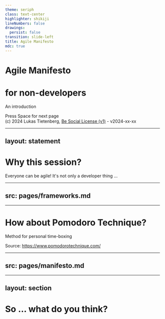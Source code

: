 ```yaml
---
theme: seriph
class: text-center
highlighter: shikiji
lineNumbers: false
drawings:
  persist: false
transition: slide-left
title: Agile Manifesto
mdc: true
---
```


<style>
    .sources {
        @apply flex justify-end text-xs align-self-end mt-10;
    }
</style>

# Agile Manifesto
# for non-developers

An introduction

<div class="pt-12">
  <span @click="$slidev.nav.next" class="px-2 py-1 rounded cursor-pointer" hover="bg-white bg-opacity-10">
    Press Space for next page <carbon:arrow-right class="inline"/>
  </span>
</div>

<div class="abs-br m-6 flex gap-2 items-baseline opacity-50">
    <span class="text-xs">
        (c) 2024 Lukas Tietenberg,
        <a href="https://sourcefranke.github.io/be_social_license/">Be Social License (v1)</a> -
        v2024-xx-xx
    </span>
    <a href="https://github.com/sourcefranke/session-agile-for-non-devs" target="_blank" alt="GitHub"
        class="text-xl slidev-icon-btn !border-none !hover:text-white">
        <carbon-logo-github />
    </a>
</div>


---
layout: statement
---

# Why this session?
Everyone can be agile!
It's not only a developer thing ...


---
src: pages/frameworks.md
---

---

# How about Pomodoro Technique?
Method for personal time-boxing

<div class="sources">
    <span>Source: <a href="https://www.pomodorotechnique.com/">https://www.pomodorotechnique.com/</a></span>
</div>


---
src: pages/manifesto.md
---

---
layout: section
---

# So ... what do you think?
